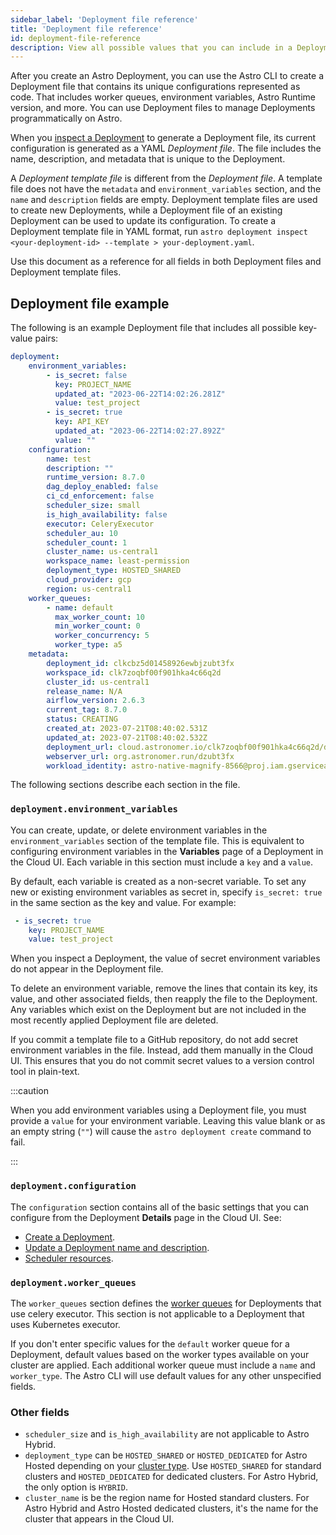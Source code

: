 ```yaml
---
sidebar_label: 'Deployment file reference'
title: 'Deployment file reference'
id: deployment-file-reference
description: View all possible values that you can include in a Deployment file when managing Deployments as code.
---
```


After you create an Astro Deployment, you can use the Astro CLI to create a Deployment file that contains its unique configurations represented as code. That includes worker queues, environment variables, Astro Runtime version, and more. You can use Deployment files to manage Deployments programmatically on Astro.

When you [inspect a Deployment](cli/astro-deployment-inspect.md) to generate a Deployment file, its current configuration is generated as a YAML _Deployment file_. The file includes the name, description, and metadata that is unique to the Deployment.

A _Deployment template file_ is different from the _Deployment file_. A template file does not have the `metadata` and `environment_variables` section, and the `name` and `description` fields are empty. Deployment template files are used to create new Deployments, while a Deployment file of an existing Deployment can be used to update its configuration. To create a Deployment template file in YAML format, run `astro deployment inspect <your-deployment-id> --template > your-deployment.yaml`.

Use this document as a reference for all fields in both Deployment files and Deployment template files. 

## Deployment file example

The following is an example Deployment file that includes all possible key-value pairs:

```yaml
deployment:
    environment_variables:
        - is_secret: false
          key: PROJECT_NAME
          updated_at: "2023-06-22T14:02:26.281Z"
          value: test_project
        - is_secret: true
          key: API_KEY
          updated_at: "2023-06-22T14:02:27.892Z"
          value: ""
    configuration:
        name: test
        description: ""
        runtime_version: 8.7.0
        dag_deploy_enabled: false
        ci_cd_enforcement: false
        scheduler_size: small
        is_high_availability: false
        executor: CeleryExecutor
        scheduler_au: 10
        scheduler_count: 1
        cluster_name: us-central1
        workspace_name: least-permission
        deployment_type: HOSTED_SHARED
        cloud_provider: gcp
        region: us-central1
    worker_queues:
        - name: default
          max_worker_count: 10
          min_worker_count: 0
          worker_concurrency: 5
          worker_type: a5
    metadata:
        deployment_id: clkcbz5d01458926ewbjzubt3fx
        workspace_id: clk7zoqbf00f901hka4c66q2d
        cluster_id: us-central1
        release_name: N/A
        airflow_version: 2.6.3
        current_tag: 8.7.0
        status: CREATING
        created_at: 2023-07-21T08:40:02.531Z
        updated_at: 2023-07-21T08:40:02.532Z
        deployment_url: cloud.astronomer.io/clk7zoqbf00f901hka4c66q2d/deployments/clkcbz5d01458926ewbjzubt3fx/analytics
        webserver_url: org.astronomer.run/dzubt3fx
        workload_identity: astro-native-magnify-8566@proj.iam.gserviceaccount.com
```

The following sections describe each section in the file.

### `deployment.environment_variables`

You can create, update, or delete environment variables in the `environment_variables` section of the template file. This is equivalent to configuring environment variables in the **Variables** page of a Deployment in the Cloud UI. Each variable in this section must include a `key` and a `value`.

By default, each variable is created as a non-secret variable. To set any new or existing environment variables as secret in, specify `is_secret: true` in the same section as the key and value. For example: 

```yaml
 - is_secret: true
    key: PROJECT_NAME
    value: test_project
```

When you inspect a Deployment, the value of secret environment variables do not appear in the Deployment file.  


To delete an environment variable, remove the lines that contain its key, its value, and other associated fields, then reapply the file to the Deployment. Any variables which exist on the Deployment but are not included in the most recently applied Deployment file are deleted. 

If you commit a template file to a GitHub repository, do not add secret environment variables in the file. Instead, add them manually in the Cloud UI. This ensures that you do not commit secret values to a version control tool in plain-text.

:::caution  

When you add environment variables using a Deployment file, you must provide a `value` for your environment variable. Leaving this value blank or as an empty string (`""`) will cause the `astro deployment create` command to fail.

:::

### `deployment.configuration`

The `configuration` section contains all of the basic settings that you can configure from the Deployment **Details** page in the Cloud UI. See:

- [Create a Deployment](create-deployment.md#create-a-deployment).
- [Update a Deployment name and description](deployment-settings.md#update-a-deployment-name-and-description).
- [Scheduler resources](deployment-settings.md#scheduler-resources).

### `deployment.worker_queues`

The `worker_queues` section defines the [worker queues](configure-worker-queues.md) for Deployments that use celery executor. This section is not applicable to a Deployment that uses Kubernetes executor.

If you don't enter specific values for the `default` worker queue for a Deployment, default values based on the worker types available on your cluster are applied. Each additional worker queue must include a `name` and `worker_type`. The Astro CLI will use default values for any other unspecified fields.


### Other fields

- `scheduler_size` and `is_high_availability` are not applicable to Astro Hybrid. 
- `deployment_type` can be `HOSTED_SHARED` or `HOSTED_DEDICATED` for Astro Hosted depending on your [cluster type](cli/astro-deployment-create.md#options). Use `HOSTED_SHARED` for standard clusters and `HOSTED_DEDICATED` for dedicated clusters. For Astro Hybrid, the only option is `HYBRID`.
- `cluster_name` is be the region name for Hosted standard clusters. For Astro Hybrid and Astro Hosted dedicated clusters, it's the name for the cluster that appears in the Cloud UI. 
